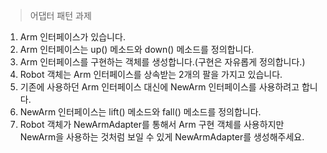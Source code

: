 > 어댑터 패턴 과제

1. Arm 인터페이스가 있습니다.
2. Arm 인터페이스는 up() 메소드와 down() 메소드를 정의합니다.
3. Arm 인터페이스를 구현하는 객체를 생성합니다.(구현은 자유롭게 정의합니다.)
4. Robot 객체는 Arm 인터페이스를 상속받는 2개의 팔을 가지고 있습니다.
5. 기존에 사용하던 Arm 인터페이스 대신에 NewArm 인터페이스를 사용하려고 합니다.
6. NewArm 인터페이스는 lift() 메소드와 fall() 메소드를 정의합니다.
7. Robot 객체가 NewArmAdapter를 통해서 Arm 구현 객체를 사용하지만 NewArm을 사용하는 것처럼
   보일 수 있게 NewArmAdapter를 생성해주세요.



